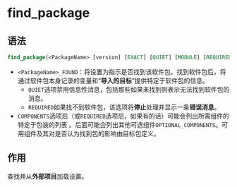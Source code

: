 # find_package

## 语法

```cmake
find_package(<PackageName> [version] [EXACT] [QUIET] [MODULE] [REQUIRED] [[COMPONENTS] [components...]] [OPTIONAL_COMPONENTS components...] [NO_POLICY_SCOPE])
```

* `<PackageName>_FOUND`：将设置为指示是否找到该软件包。找到软件包后，将通过软件包本身记录的变量和“**导入的目标**”提供特定于软件包的信息。
  + `QUIET`选项禁用信息性消息，包括那些如果未找到则表示无法找到软件包的消息。
  + `REQUIRED`如果找不到软件包，该选项将**停止**处理并显示一条**错误消息**。
* `COMPONENTS`选项后（或`REQUIRED`选项后，如果有的话）可能会列出所需组件的特定于包装的列表 。后面可能会列出其他可选组件`OPTIONAL_COMPONENTS`。可用组件及其对是否认为找到包的影响由目标包定义。

## 作用

查找并从**外部项目**加载设置。
